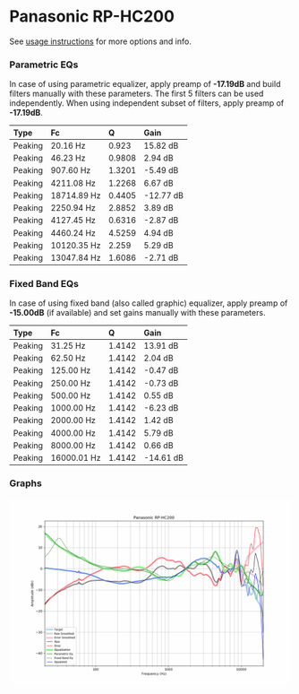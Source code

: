 # Panasonic RP-HC200
See [usage instructions](https://github.com/jaakkopasanen/AutoEq#usage) for more options and info.

### Parametric EQs
In case of using parametric equalizer, apply preamp of **-17.19dB** and build filters manually
with these parameters. The first 5 filters can be used independently.
When using independent subset of filters, apply preamp of **-17.19dB**.

| Type    | Fc          |      Q | Gain      |
|:--------|:------------|:-------|:----------|
| Peaking | 20.16 Hz    | 0.923  | 15.82 dB  |
| Peaking | 46.23 Hz    | 0.9808 | 2.94 dB   |
| Peaking | 907.60 Hz   | 1.3201 | -5.49 dB  |
| Peaking | 4211.08 Hz  | 1.2268 | 6.67 dB   |
| Peaking | 18714.89 Hz | 0.4405 | -12.77 dB |
| Peaking | 2250.94 Hz  | 2.8852 | 3.89 dB   |
| Peaking | 4127.45 Hz  | 0.6316 | -2.87 dB  |
| Peaking | 4460.24 Hz  | 4.5259 | 4.94 dB   |
| Peaking | 10120.35 Hz | 2.259  | 5.29 dB   |
| Peaking | 13047.84 Hz | 1.6086 | -2.71 dB  |

### Fixed Band EQs
In case of using fixed band (also called graphic) equalizer, apply preamp of **-15.00dB**
(if available) and set gains manually with these parameters.

| Type    | Fc          |      Q | Gain      |
|:--------|:------------|:-------|:----------|
| Peaking | 31.25 Hz    | 1.4142 | 13.91 dB  |
| Peaking | 62.50 Hz    | 1.4142 | 2.04 dB   |
| Peaking | 125.00 Hz   | 1.4142 | -0.47 dB  |
| Peaking | 250.00 Hz   | 1.4142 | -0.73 dB  |
| Peaking | 500.00 Hz   | 1.4142 | 0.55 dB   |
| Peaking | 1000.00 Hz  | 1.4142 | -6.23 dB  |
| Peaking | 2000.00 Hz  | 1.4142 | 1.42 dB   |
| Peaking | 4000.00 Hz  | 1.4142 | 5.79 dB   |
| Peaking | 8000.00 Hz  | 1.4142 | 0.66 dB   |
| Peaking | 16000.01 Hz | 1.4142 | -14.61 dB |

### Graphs
![](./Panasonic%20RP-HC200.png)